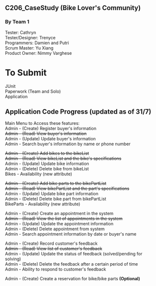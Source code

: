## C206_CaseStudy (Bike Lover's Community)

### By Team 1
Tester: Cathryn</br> 
Tester/Designer: Trenyce</br> 
Programmers: Damien and Putri</br> 
Scrum Master: Yu Xiang</br> 
Product Owner: Nimmy Varghese</br> 
# To Submit
JUnit</br> 
Paperwork (Team and Solo)</br> 
Application</br> 

## Application Code Progress (updated as of 31/7)
Main Menu to Access these features:</br> 
Admin - (Create) Register buyer's information</br>
~~Admin - (Read) View buyer's information~~</br>
Admin - (Update) Update buyer's information</br>
Admin - Search buyer's information by name or phone number</br>
 
~~Admin - (Create) Add bikes to the bikeList </br>
Admin - (Read) View bikeList and the bike's specifications~~ </br>
Admin - (Update) Update bike information </br>
Admin - (Delete) Delete bike from bikeList </br>
Bikes - Availability (new attribute)</br>
 
~~Admin - (Create) Add bike parts to the bikePartList </br>
Admin - (Read) View bikePartList and the part's specifications~~ </br>
Admin - (Update) Update bike part information </br>
Admin - (Delete) Delete bike part from bikePartList </br>
BikeParts - Availability (new attribute)</br>
 
Admin - (Create) Create an appointment in the system </br>
~~Admin - (Read) View the list of appointments in the system~~ </br>
Admin - (Update) Update the appointment information </br>
Admin - (Delete) Delete appointment from system </br>
Admin - Search appointment information by date or buyer's name </br>
 
Admin - (Create) Record customer's feedback </br>
~~Admin - (Read) View list of customer's feedback~~ </br>
Admin - (Update) Update the status of feedback (solved/pending for solving) </br>
Admin - (Delete) Delete the feedback after a certain period of time </br>
Admin - Ability to respond to customer's feedback</br>

Admin - (Create) Create a reservation for bike/bike parts <b>(Optional)</b></br> 

